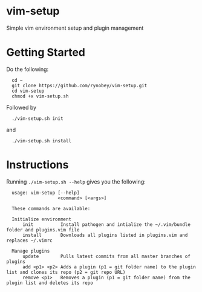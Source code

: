 # vim-setup
Simple vim environment setup and plugin management

# Getting Started
Do the following:
```
  cd ~
  git clone https://github.com/rynobey/vim-setup.git
  cd vim-setup
  chmod +x vim-setup.sh
```
Followed by
```
  ./vim-setup.sh init
```
and
```
  ./vim-setup.sh install
```
# Instructions
Running ```./vim-setup.sh --help``` gives you the following:
```
  usage: vim-setup [--help]
                   <command> [<args>]

  These commands are available:
  
  Initialize environment
	  init          Install pathogen and intialize the ~/.vim/bundle folder and plugins.vim file
	  install       Downloads all plugins listed in plugins.vim and replaces ~/.vimrc

  Manage plugins
	  update        Pulls latest commits from all master branches of plugins
	  add <p1> <p2>	Adds a plugin (p1 = git folder name) to the plugin list and clones its repo (p2 = git repo URL)
	  remove <p1>   Removes a plugin (p1 = git folder name) from the plugin list and deletes its repo
```

